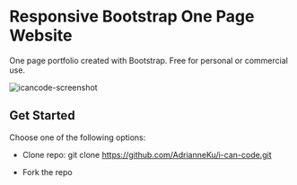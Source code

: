 # Responsive Bootstrap One Page Website
One page portfolio created with Bootstrap. Free for personal or commercial use.

![icancode-screenshot](https://cloud.githubusercontent.com/assets/17210875/24583148/af019982-1706-11e7-9dc7-c27b4266fad1.png)

## Get Started
Choose one of the following options:

* Clone repo: git clone https://github.com/AdrianneKu/i-can-code.git

* Fork the repo
